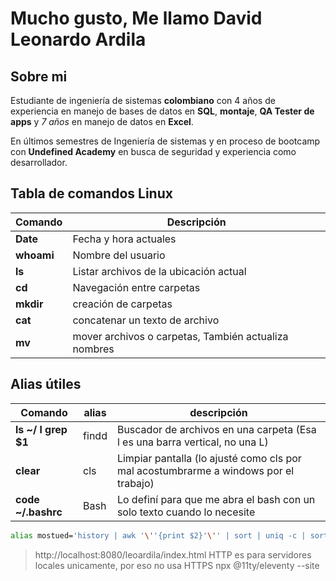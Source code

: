 # Mucho gusto, Me llamo David Leonardo Ardila

## Sobre mi

Estudiante de ingeniería de sistemas **colombiano** con 4 años de experiencia en manejo de bases de datos en **SQL**, **montaje**, **QA Tester de apps** y *7 años* en manejo de datos en **Excel**. 

En últimos semestres de Ingeniería de sistemas y en proceso de bootcamp con **Undefined Academy** en busca de seguridad y experiencia como desarrollador.

## Tabla de comandos Linux

 |**Comando**|**Descripción**|
 |-----------|----------------------------------------------------|
 |**Date**   |Fecha y hora actuales                               |
 |**whoami** |Nombre del usuario                                  |
 |**ls**     |Listar archivos de la ubicación actual              |
 |**cd**     |Navegación entre carpetas                           |
 |**mkdir**  |creación de carpetas                                |
 |**cat**    |concatenar un texto de archivo                      |
 |**mv**     |mover archivos o carpetas, También actualiza nombres|
 
 ## Alias útiles
 |Comando|alias|descripción|
 |-------|-|-----------|
 |**ls ~/ l grep $1**|findd|Buscador de archivos en una carpeta (Esa l es una barra vertical, no una L)|
 |**clear**|cls|Limpiar pantalla (lo ajusté como cls por mal acostumbrarme a windows por el trabajo)|
 |**code ~/.bashrc**|Bash|Lo definí para que me abra el bash con un solo texto cuando lo necesite|
 
 ```bash
 alias mostued='history | awk '\''{print $2}'\'' | sort | uniq -c | sort -nr | head -n 10'
 ```

> http://localhost:8080/leoardila/index.html
> HTTP es para servidores locales unicamente, por eso no usa HTTPS
> npx @11ty/eleventy --site 